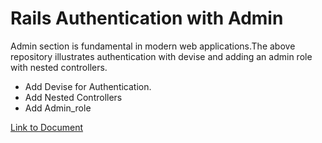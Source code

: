 # Rails Authentication with Admin

Admin section is fundamental in modern web applications.The above repository illustrates authentication with devise and adding an admin role with nested controllers.
 - Add Devise for Authentication.
 - Add Nested Controllers
 - Add Admin_role

[Link to Document](https://simonnjunu16.medium.com/setting-up-authentication-and-admin-section-in-rails-2c58b1186cbc)
